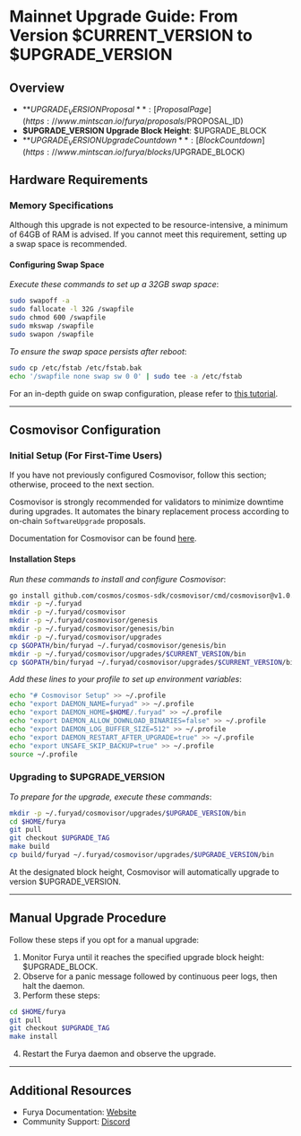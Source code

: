 # Mainnet Upgrade Guide: From Version $CURRENT_VERSION to $UPGRADE_VERSION

## Overview

- **$UPGRADE_VERSION Proposal**: [Proposal Page](https://www.mintscan.io/furya/proposals/$PROPOSAL_ID)
- **$UPGRADE_VERSION Upgrade Block Height**: $UPGRADE_BLOCK
- **$UPGRADE_VERSION Upgrade Countdown**: [Block Countdown](https://www.mintscan.io/furya/blocks/$UPGRADE_BLOCK)

## Hardware Requirements

### Memory Specifications

Although this upgrade is not expected to be resource-intensive, a minimum of 64GB of RAM is advised. If you cannot meet this requirement, setting up a swap space is recommended.

#### Configuring Swap Space

*Execute these commands to set up a 32GB swap space*:

```sh
sudo swapoff -a
sudo fallocate -l 32G /swapfile
sudo chmod 600 /swapfile
sudo mkswap /swapfile
sudo swapon /swapfile
```

*To ensure the swap space persists after reboot*:

```sh
sudo cp /etc/fstab /etc/fstab.bak
echo '/swapfile none swap sw 0 0' | sudo tee -a /etc/fstab
```

For an in-depth guide on swap configuration, please refer to [this tutorial](https://www.digitalocean.com/community/tutorials/how-to-add-swap-space-on-ubuntu-20-04).

---

## Cosmovisor Configuration

### Initial Setup (For First-Time Users)

If you have not previously configured Cosmovisor, follow this section; otherwise, proceed to the next section.

Cosmovisor is strongly recommended for validators to minimize downtime during upgrades. It automates the binary replacement process according to on-chain `SoftwareUpgrade` proposals.

Documentation for Cosmovisor can be found [here](https://docs.cosmos.network/main/tooling/cosmovisor).

#### Installation Steps

*Run these commands to install and configure Cosmovisor*:

```sh
go install github.com/cosmos/cosmos-sdk/cosmovisor/cmd/cosmovisor@v1.0.0
mkdir -p ~/.furyad
mkdir -p ~/.furyad/cosmovisor
mkdir -p ~/.furyad/cosmovisor/genesis
mkdir -p ~/.furyad/cosmovisor/genesis/bin
mkdir -p ~/.furyad/cosmovisor/upgrades
cp $GOPATH/bin/furyad ~/.furyad/cosmovisor/genesis/bin
mkdir -p ~/.furyad/cosmovisor/upgrades/$CURRENT_VERSION/bin
cp $GOPATH/bin/furyad ~/.furyad/cosmovisor/upgrades/$CURRENT_VERSION/bin
```

*Add these lines to your profile to set up environment variables*:

```sh
echo "# Cosmovisor Setup" >> ~/.profile
echo "export DAEMON_NAME=furyad" >> ~/.profile
echo "export DAEMON_HOME=$HOME/.furyad" >> ~/.profile
echo "export DAEMON_ALLOW_DOWNLOAD_BINARIES=false" >> ~/.profile
echo "export DAEMON_LOG_BUFFER_SIZE=512" >> ~/.profile
echo "export DAEMON_RESTART_AFTER_UPGRADE=true" >> ~/.profile
echo "export UNSAFE_SKIP_BACKUP=true" >> ~/.profile
source ~/.profile
```

### Upgrading to $UPGRADE_VERSION

*To prepare for the upgrade, execute these commands*:

```sh
mkdir -p ~/.furyad/cosmovisor/upgrades/$UPGRADE_VERSION/bin
cd $HOME/furya
git pull
git checkout $UPGRADE_TAG
make build
cp build/furyad ~/.furyad/cosmovisor/upgrades/$UPGRADE_VERSION/bin
```

At the designated block height, Cosmovisor will automatically upgrade to version $UPGRADE_VERSION.

---

## Manual Upgrade Procedure

Follow these steps if you opt for a manual upgrade:

1. Monitor Furya until it reaches the specified upgrade block height: $UPGRADE_BLOCK.
2. Observe for a panic message followed by continuous peer logs, then halt the daemon.
3. Perform these steps:

```sh
cd $HOME/furya
git pull
git checkout $UPGRADE_TAG
make install
```

4. Restart the Furya daemon and observe the upgrade.

---

## Additional Resources

- Furya Documentation: [Website](https://docs.furya.zone)
- Community Support: [Discord](https://discord.gg/pAxjcFnAFH)
